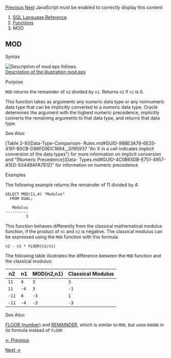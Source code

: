 [Previous](MIN.md) [Next](MONTHS_BETWEEN.md) JavaScript must be enabled to
correctly display this content

  1. [SQL Language Reference ](index.md)
  2. [Functions](Functions.md)
  3. MOD 

## MOD

Syntax

![Description of mod.eps
follows](https://docs.oracle.com/en/database/oracle/oracle-database/23/sqlrf/img/mod.gif)  
[Description of the illustration mod.eps](img_text/mod.md)

Purpose

`MOD` returns the remainder of `n2` divided by `n1`. Returns `n2` if `n1` is
0.

This function takes as arguments any numeric data type or any nonnumeric data
type that can be implicitly converted to a numeric data type. Oracle
determines the argument with the highest numeric precedence, implicitly
converts the remaining arguments to that data type, and returns that data
type.

See Also:

[Table 2-9](Data-Type-Comparison-
Rules.md#GUID-98BE3A78-6E33-4181-B5CB-D96FD9DC1694__G195937 "An X in a cell
indicates implicit conversion of the data types") for more information on
implicit conversion and "[Numeric Precedence](Data-
Types.md#GUID-4C0B65DB-E751-4957-A1ED-5044BAFA7812)" for information on
numeric precedence

Examples

The following example returns the remainder of 11 divided by 4:

    
    
    SELECT MOD(11,4) "Modulus"
      FROM DUAL;
    
       Modulus
    ----------
             3
    

This function behaves differently from the classical mathematical modulus
function, if the product of `n1` and `n2` is negative. The classical modulus
can be expressed using the `MOD` function with this formula:

    
    
    n2 - n1 * FLOOR(n2/n1)
    

The following table illustrates the difference between the `MOD` function and
the classical modulus:

n2 | n1 | MOD(n2,n1) | Classical Modulus  
---|---|---|---  
`11` |  `4` |  `3` |  `3`  
`11` |  `-4` |  `3` |  `-1`  
`-11` |  `4` |  `-3` |  `1`  
`-11` |  `-4` |  `-3` |  `-3`  
  
See Also:

[FLOOR (number)](FLOOR.md#GUID-67F61AC7-C097-4397-A122-213157BF584F) and
[REMAINDER](REMAINDER.md#GUID-430D4C4A-5779-4EBB-90C5-4D7CA7E73556), which
is similar to `MOD`, but uses `ROUND` in its formula instead of `FLOOR`


[← Previous](MIN.md)

[Next →](MONTHS_BETWEEN.md)
